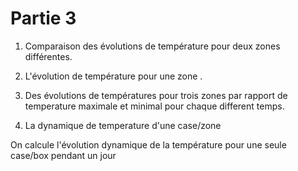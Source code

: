 # Partie 3


1) Comparaison des évolutions de température pour deux zones différentes.
2) L'évolution de température pour une zone .
3) Des évolutions de températures pour trois zones par rapport de temperature maximale et minimal pour chaque different temps.

4) La dynamique de temperature d'une case/zone

On calcule l'évolution dynamique de la température pour une seule case/box pendant un jour
